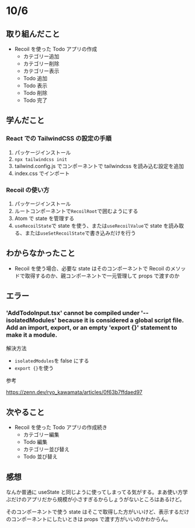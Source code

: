 # 10/6

## 取り組んだこと

- Recoil を使った Todo アプリの作成
  - カテゴリー追加
  - カテゴリー削除
  - カテゴリー表示
  - Todo 追加
  - Todo 表示
  - Todo 削除
  - Todo 完了

## 学んだこと

### React での TailwindCSS の設定の手順

1. パッケージインストール
2. `npx tailwindcss init`
3. tailwind.config.js でコンポーネントで tailwindcss を読み込む設定を追加
4. index.css でインポート

### Recoil の使い方

1. パッケージインストール
2. ルートコンポーネントで`RecoilRoot`で囲むようにする
3. Atom で state を管理する
4. `useRecoilState`で state を使う、または`useRecoilValue`で state を読み取る、または`useSetRecoilState`で書き込みだけを行う

## わからなかったこと

- Recoil を使う場合、必要な state はそのコンポーネントで Recoil のメソッドで取得するのか、親コンポーネントで一元管理して props で渡すのか

## エラー

### 'AddTodoInput.tsx' cannot be compiled under '--isolatedModules' because it is considered a global script file. Add an import, export, or an empty 'export {}' statement to make it a module.

解決方法

- `isolatedModules`を false にする
- `export {}`を使う

参考

https://zenn.dev/ryo_kawamata/articles/0f63b7ffdaed97

## 次やること

- Recoil を使った Todo アプリの作成続き
  - カテゴリー編集
  - Todo 編集
  - カテゴリー並び替え
  - Todo 並び替え

## 感想

なんか普通に useState と同じように使ってしまってる気がする。まあ使い方学ぶだけのアプリだから規模が小さすぎるからしょうがないところはあるけど。

そのコンポーネントで使う state はそこで取得した方がいいけど、表示するだけのコンポーネントにしたいときは props で渡す方がいいのかわからん。
